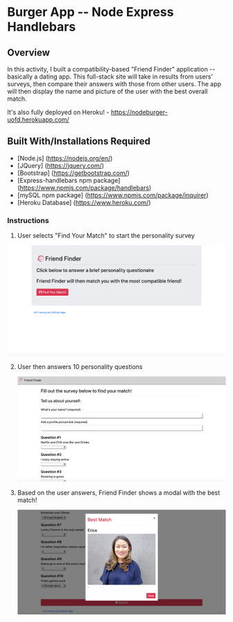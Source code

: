 # Burger App -- Node Express Handlebars

## Overview
In this activity, I built a compatibility-based "Friend Finder" application -- basically a dating app. This full-stack site will take in results from users' surveys, then compare their answers with those from other users. The app will then display the name and picture of the user with the best overall match.

It's also fully deployed on Heroku! - https://nodeburger-uofd.herokuapp.com/

## Built With/Installations Required

* [Node.js] (https://nodejs.org/en/)
* [JQuery] (https://jquery.com/)
* [Bootstrap] (https://getbootstrap.com/)
* [Express-handlebars npm package] (https://www.npmjs.com/package/handlebars)
* [mySQL npm package] (https://www.npmjs.com/package/inquirer)
* [Heroku Database] (https://www.heroku.com/)

### Instructions

1. User selects "Find Your Match" to start the personality survey

![Execute](https://github.com/jordanservos/FriendFinder/blob/master/images/FF1.png)


2. User then answers 10 personality questions 

    ![Next](https://github.com/jordanservos/FriendFinder/blob/master/images/FF2.png)


3. Based on the user answers, Friend Finder shows a modal with the best match!
    
    ![Next](https://github.com/jordanservos/FriendFinder/blob/master/images/FF3.png)
    



